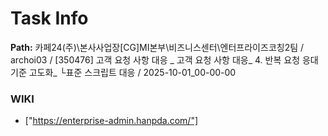 # Task Info

**Path:** 카페24(주)\본사사업장\[CG]MI본부\비즈니스센터\엔터프라이즈코칭2팀 / archoi03 / [350476] 고객 요청 사항 대응 _ 고객 요청 사항 대응_ 4. 반복 요청 응대 기준 고도화_ └표준 스크립트 대응 / 2025-10-01_00-00-00

### WIKI
- ["https://enterprise-admin.hanpda.com/"]


